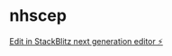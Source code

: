# nhscep

[Edit in StackBlitz next generation editor ⚡️](https://stackblitz.com/~/github.com/krumpverse/nhscep)